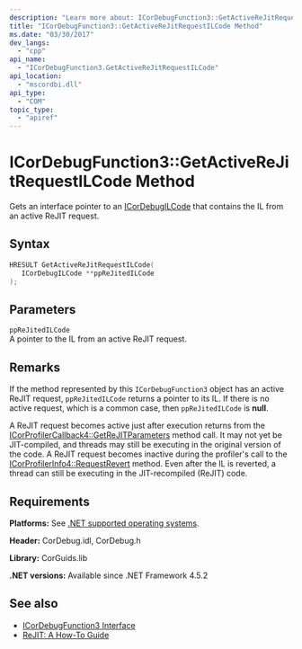 ```yaml
---
description: "Learn more about: ICorDebugFunction3::GetActiveReJitRequestILCode Method"
title: "ICorDebugFunction3::GetActiveReJitRequestILCode Method"
ms.date: "03/30/2017"
dev_langs:
  - "cpp"
api_name:
  - "ICorDebugFunction3.GetActiveReJitRequestILCode"
api_location:
  - "mscordbi.dll"
api_type:
  - "COM"
topic_type:
  - "apiref"
---
```

# ICorDebugFunction3::GetActiveReJitRequestILCode Method

Gets an interface pointer to an [ICorDebugILCode](icordebugilcode-interface.md) that contains the IL from an active ReJIT request.

## Syntax

```cpp
HRESULT GetActiveReJitRequestILCode(
   ICorDebugILCode **ppReJitedILCode
);
```

## Parameters

`ppReJitedILCode`\
A pointer to the IL from an active ReJIT request.

## Remarks

If the method represented by this `ICorDebugFunction3` object has an active ReJIT request, `ppReJitedILCode` returns a pointer to its IL. If there is no active request, which is a common case, then `ppReJitedILCode` is **null**.

A ReJIT request becomes active just after execution returns from the [ICorProfilerCallback4::GetReJITParameters](../../../../framework/unmanaged-api/profiling/icorprofilercallback4-getrejitparameters-method.md) method call. It may not yet be JIT-compiled, and threads may still be executing in the original version of the code. A ReJIT request becomes inactive during the profiler's call to the [ICorProfilerInfo4::RequestRevert](../../../../framework/unmanaged-api/profiling/icorprofilerinfo4-requestrevert-method.md) method. Even after the IL is reverted, a thread can still be executing in the JIT-recompiled (ReJIT) code.

## Requirements

 **Platforms:** See [.NET supported operating systems](https://github.com/dotnet/core/blob/main/os-lifecycle-policy.md).

 **Header:** CorDebug.idl, CorDebug.h

 **Library:** CorGuids.lib

 **.NET versions:** Available since .NET Framework 4.5.2

## See also

- [ICorDebugFunction3 Interface](icordebugfunction3-interface.md)
- [ReJIT: A How-To Guide](/archive/blogs/davbr/rejit-a-how-to-guide)
